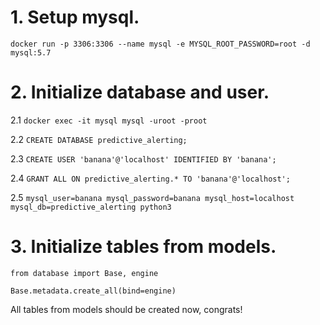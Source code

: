 # 1. Setup mysql.

```docker run -p 3306:3306 --name mysql -e MYSQL_ROOT_PASSWORD=root -d mysql:5.7```

# 2. Initialize database and user.

2.1 ```docker exec -it mysql mysql -uroot -proot```

2.2 ```CREATE DATABASE predictive_alerting;```

2.3 ```CREATE USER 'banana'@'localhost' IDENTIFIED BY 'banana';```

2.4 ```GRANT ALL ON predictive_alerting.* TO 'banana'@'localhost';```

2.5 ```mysql_user=banana mysql_password=banana mysql_host=localhost mysql_db=predictive_alerting python3```

# 3. Initialize tables from models.

```
from database import Base, engine

Base.metadata.create_all(bind=engine)
```

All tables from models should be created now, congrats!